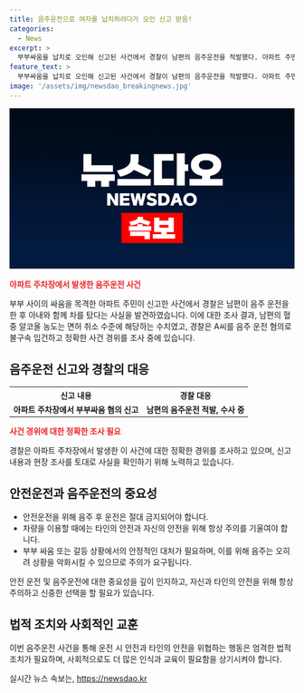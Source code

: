 ```yaml
---
title: 음주운전으로 여자를 납치하려다가 오인 신고 받음!
categories:
  - News
excerpt: >
  부부싸움을 납치로 오인해 신고된 사건에서 경찰이 남편의 음주운전을 적발했다. 아파트 주민이 부부의 차안 싸움을 납치로 오인해 신고했으나, 경찰이 현장조사에서 남편이 음주운전을 한 것을 확인했다. 남편은 면허취소 수준의 음주 측정 결과를 보였고, 경찰은 음주운전 혐의로 수사 중이다.
feature_text: >
  부부싸움을 납치로 오인해 신고된 사건에서 경찰이 남편의 음주운전을 적발했다. 아파트 주민이 부부의 차안 싸움을 납치로 오인해 신고했으나, 경찰이 현장조사에서 남편이 음주운전을 한 것을 확인했다. 남편은 면허취소 수준의 음주 측정 결과를 보였고, 경찰은 음주운전 혐의로 수사 중이다.
image: '/assets/img/newsdao_breakingnews.jpg'
---
```


<p><img src="/assets/img/newsdao_breakingnews.jpg" alt="ranknews 속보" /></p>

<p><b><span style="color: #ee2323;">아파트 주차장에서 발생한 음주운전 사건</span></b></p>

<p data-ke-size="size16">부부 사이의 싸움을 목격한 아파트 주민이 신고한 사건에서 경찰은 남편이 음주 운전을 한 후 아내와 함께 차를 탔다는 사실을 발견하였습니다. 이에 대한 조사 결과, 남편의 혈중 알코올 농도는 면허 취소 수준에 해당하는 수치였고, 경찰은 A씨를 음주 운전 혐의로 불구속 입건하고 정확한 사건 경위를 조사 중에 있습니다.</p>

<h2 data-ke-size="size26">음주운전 신고와 경찰의 대응</h2>

<table>
    <tr>
        <th>신고 내용</th>
        <th>경찰 대응</th>
    </tr>
    <tr>
        <td style="text-align: center; height: 17px;"><b>아파트 주차장에서 부부싸움 혐의 신고</b></td>
        <td style="text-align: center; height: 17px;"><b>남편의 음주운전 적발, 수사 중</b></td>
    </tr>
</table>

<p><b><span style="color: #ee2323;">사건 경위에 대한 정확한 조사 필요</span></b></p>

<p data-ke-size="size16">경찰은 아파트 주차장에서 발생한 이 사건에 대한 정확한 경위를 조사하고 있으며, 신고 내용과 현장 조사를 토대로 사실을 확인하기 위해 노력하고 있습니다.</p>

<h2 data-ke-size="size26">안전운전과 음주운전의 중요성</h2>

<ul>
    <li>안전운전을 위해 음주 후 운전은 절대 금지되어야 합니다.</li>
    <li>차량을 이용할 때에는 타인의 안전과 자신의 안전을 위해 항상 주의를 기울여야 합니다.</li>
    <li>부부 싸움 또는 갈등 상황에서의 안정적인 대처가 필요하며, 이를 위해 음주는 오히려 상황을 악화시킬 수 있으므로 주의가 요구됩니다.</li>
</ul>

<p data-ke-size="size16">안전 운전 및 음주운전에 대한 중요성을 깊이 인지하고, 자신과 타인의 안전을 위해 항상 주의하고 신중한 선택을 할 필요가 있습니다.</p>

<h2 data-ke-size="size26">법적 조치와 사회적인 교훈</h2>

<p data-ke-size="size16">이번 음주운전 사건을 통해 운전 시 안전과 타인의 안전을 위협하는 행동은 엄격한 법적 조치가 필요하며, 사회적으로도 더 많은 인식과 교육이 필요함을 상기시켜야 합니다.</p>
실시간 뉴스 속보는, <a href="https://newsdao.kr" rel="dofollow">https://newsdao.kr</a>


